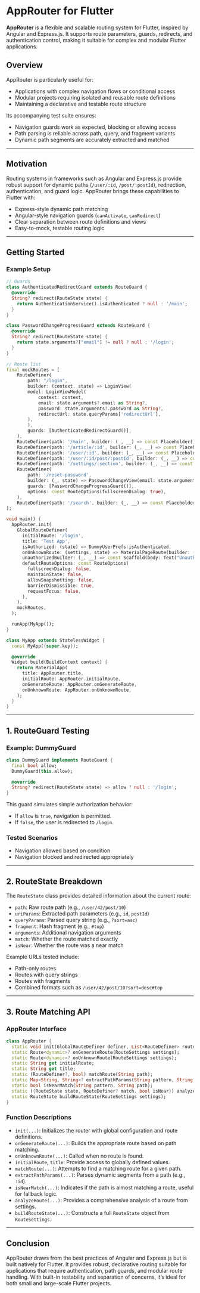 # AppRouter for Flutter

**AppRouter** is a flexible and scalable routing system for Flutter, inspired by Angular and Express.js. It supports route parameters, guards, redirects, and authentication control, making it suitable for complex and modular Flutter applications.

## Overview

AppRouter is particularly useful for:

- Applications with complex navigation flows or conditional access
- Modular projects requiring isolated and reusable route definitions
- Maintaining a declarative and testable route structure

Its accompanying test suite ensures:

- Navigation guards work as expected, blocking or allowing access
- Path parsing is reliable across path, query, and fragment variants
- Dynamic path segments are accurately extracted and matched

---

## Motivation

Routing systems in frameworks such as Angular and Express.js provide robust support for dynamic paths (`/user/:id`, `/post/:postId`), redirection, authentication, and guard logic. AppRouter brings these capabilities to Flutter with:

- Express-style dynamic path matching
- Angular-style navigation guards (`canActivate`, `canRedirect`)
- Clear separation between route definitions and views
- Easy-to-mock, testable routing logic

---

## Getting Started

### Example Setup

```dart
// Guards
class AuthenticatedRedirectGuard extends RouteGuard {
  @override
  String? redirect(RouteState state) {
    return AuthenticationService().isAuthenticated ? null : '/main';
  }
}

class PasswordChangeProgressGuard extends RouteGuard {
  @override
  String? redirect(RouteState state) {
    return state.arguments?["email"] != null ? null : '/login';
  }
}

// Route list
final mockRoutes = [
    RouteDefiner(
        path: "/login",
        builder: (context, state) => LoginView(
        model: LoginViewModel(
            context: context,
            email: state.arguments?.email as String?,
            password: state.arguments?.password as String?,
            redirectUrl: state.queryParams['redirectUrl'],
        ),
        ),
        guards: [AuthenticatedRedirectGuard()],
    ),
    RouteDefiner(path: '/main', builder: (_, __) => const Placeholder(), requireAuthorization: true),
    RouteDefiner(path: '/article/:id', builder: (_, __) => const Placeholder()),
    RouteDefiner(path: '/user/:id', builder: (_, __) => const Placeholder()),
    RouteDefiner(path: '/user/:id/post/:postId', builder: (_, __) => const Placeholder()),
    RouteDefiner(path: '/settings/:section', builder: (_, __) => const Placeholder()),
    RouteDefiner(
        path: '/reset-password',
        builder: (_, state) => PasswordChangeView(email: state.arguments!["email"]),
        guards: [PasswordChangeProgressGuard()],
        options: const RouteOptions(fullscreenDialog: true),
    ),
    RouteDefiner(path: '/search', builder: (_, __) => const Placeholder()),
];

void main() {
  AppRouter.init(
    GlobalRouteDefiner(
      initialRoute: '/login',
      title: 'Test App',
      isAuthorized: (state) => DummyUserPrefs.isAuthenticated,
      onUnknownRoute: (settings, state) => MaterialPageRoute(builder: (_) => const Scaffold(body: Text("404 Not Found"))),
      unauthorizedBuilder: (_, __) => const Scaffold(body: Text("Unauthorized")),
      defaultRouteOptions: const RouteOptions(
        fullscreenDialog: false,
        maintainState: false,
        allowSnapshotting: false,
        barrierDismissible: true,
        requestFocus: false,
      ),
    ),
    mockRoutes,
  );

  runApp(MyApp());
}

class MyApp extends StatelessWidget {
  const MyApp({super.key});

  @override
  Widget build(BuildContext context) {
    return MaterialApp(
      title: AppRouter.title,
      initialRoute: AppRouter.initialRoute,
      onGenerateRoute: AppRouter.onGenerateRoute,
      onUnknownRoute: AppRouter.onUnknownRoute,
    );
  }
}
```

---

## 1. RouteGuard Testing

### Example: DummyGuard

```dart
class DummyGuard implements RouteGuard {
  final bool allow;
  DummyGuard(this.allow);

  @override
  String? redirect(RouteState state) => allow ? null : '/login';
}
```

This guard simulates simple authorization behavior:

- If `allow` is `true`, navigation is permitted.
- If `false`, the user is redirected to `/login`.

### Tested Scenarios

- Navigation allowed based on condition
- Navigation blocked and redirected appropriately

---

## 2. RouteState Breakdown

The `RouteState` class provides detailed information about the current route:

- `path`: Raw route path (e.g., `/user/42/post/10`)
- `uriParams`: Extracted path parameters (e.g., `id`, `postId`)
- `queryParams`: Parsed query string (e.g., `?sort=asc`)
- `fragment`: Hash fragment (e.g., `#top`)
- `arguments`: Additional navigation arguments
- `match`: Whether the route matched exactly
- `isNear`: Whether the route was a near match

Example URLs tested include:

- Path-only routes
- Routes with query strings
- Routes with fragments
- Combined formats such as `/user/42/post/10?sort=desc#top`

---

## 3. Route Matching API

### AppRouter Interface

```dart
class AppRouter {
  static void init(GlobalRouteDefiner definer, List<RouteDefiner> routes);
  static Route<dynamic>? onGenerateRoute(RouteSettings settings);
  static Route<dynamic>? onUnknownRoute(RouteSettings settings);
  static String get initialRoute;
  static String get title;
  static (RouteDefiner?, bool) matchRoute(String path);
  static Map<String, String>? extractPathParams(String pattern, String path);
  static bool isNearMatch(String pattern, String path);
  static ({RouteState state, RouteDefiner? match, bool isNear}) analyzeRoute(RouteSettings settings);
  static RouteState buildRouteState(RouteSettings settings);
}
```

### Function Descriptions

- `init(...)`: Initializes the router with global configuration and route definitions.
- `onGenerateRoute(...)`: Builds the appropriate route based on path matching.
- `onUnknownRoute(...)`: Called when no route is found.
- `initialRoute`, `title`: Provide access to globally defined values.
- `matchRoute(...)`: Attempts to find a matching route for a given path.
- `extractPathParams(...)`: Parses dynamic segments from a path (e.g., `:id`).
- `isNearMatch(...)`: Indicates if the path is almost matching a route, useful for fallback logic.
- `analyzeRoute(...)`: Provides a comprehensive analysis of a route from settings.
- `buildRouteState(...)`: Constructs a full `RouteState` object from `RouteSettings`.

---

## Conclusion

AppRouter draws from the best practices of Angular and Express.js but is built natively for Flutter. It provides robust, declarative routing suitable for applications that require authentication, path guards, and modular route handling. With built-in testability and separation of concerns, it’s ideal for both small and large-scale Flutter projects.